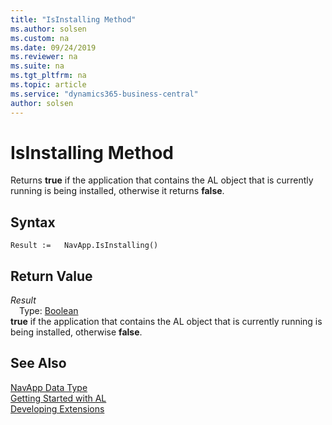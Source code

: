 ```yaml
---
title: "IsInstalling Method"
ms.author: solsen
ms.custom: na
ms.date: 09/24/2019
ms.reviewer: na
ms.suite: na
ms.tgt_pltfrm: na
ms.topic: article
ms.service: "dynamics365-business-central"
author: solsen
---
```

[//]: # (START>DO_NOT_EDIT)
[//]: # (IMPORTANT:Do not edit any of the content between here and the END>DO_NOT_EDIT.)
[//]: # (Any modifications should be made in the .xml files in the ModernDev repo.)
# IsInstalling Method
Returns **true** if the application that contains the AL object that is currently running is being installed, otherwise it returns **false**.


## Syntax
```
Result :=   NavApp.IsInstalling()
```


## Return Value
*Result*  
&emsp;Type: [Boolean](../boolean/boolean-data-type.md)  
**true** if the application that contains the AL object that is currently running is being installed, otherwise **false**.  


[//]: # (IMPORTANT: END>DO_NOT_EDIT)
## See Also
[NavApp Data Type](navapp-data-type.md)  
[Getting Started with AL](../../devenv-get-started.md)  
[Developing Extensions](../../devenv-dev-overview.md)